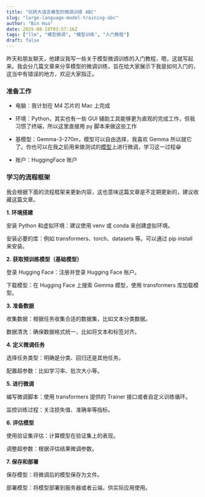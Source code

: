 ```yaml
---
title: "玩转大语言模型的微调训练 ABC"
slug: "large-language-model-training-abc"
author: "Bin Hua"
date: 2025-08-19T03:57:16Z
tags: ["llm", "模型微调", "模型训练", "入门教程"]
draft: false
---
```


昨天和朋友聊天，他建议我写一些关于模型微调训练的入门教程，嗯，这就写起来。我会分几篇文章来分享模型的微调训练，旨在给大家展示下我是如何入门的，这当中有错误的地方，欢迎大家指正。

### 准备工作

- 电脑：我计划在 M4 芯片的 Mac 上完成

- 环境：Python，其实也有一些 GUI 辅助工具能够更为直观的完成工作，但我习惯了终端，所以这里直接用 py 脚本来做这些工作

- 基模型：Gemma-3-270m，模型可以自由选择，我喜欢 Gemma 所以就它了。你也可以在我之前用来做测试的[模型](https://huggingface.co/tourcoder/distilbert-base-uncased-finetuned-emotion-analysis)上进行微调，学习这一过程😁

- 账户：HuggingFace 账户

### 学习的流程框架

我会根据下面的流程框架来更新内容，这也意味这篇文章是不定期更新的，建议收藏这篇文章。

**1. 环境搭建**

安装 Python 和虚拟环境：建议使用 venv 或 conda 来创建虚拟环境。

安装必要的库：例如 transformers、torch、datasets 等。可以通过 pip install 来安装。

**2. 获取预训练模型（基础模型）**

登录 Hugging Face：注册并登录 Hugging Face 账户。

下载模型：在 Hugging Face 上搜索 Gemma 模型，使用 transformers 库加载模型。

**3. 准备数据**

收集数据：根据任务收集合适的数据集，比如文本分类数据。

数据清洗：确保数据格式统一，比如将文本和标签对齐。

**4. 定义微调任务**

选择任务类型：明确是分类、回归还是其他任务。

配置超参数：比如学习率、批次大小等。

**5. 进行微调**

编写微调脚本：使用 transformers 提供的 Trainer 接口或者自定义训练循环。

监控训练过程：关注损失值、准确率等指标。

**6. 评估模型**

使用验证集评估：计算模型在验证集上的表现。

调整超参数：根据评估结果微调参数。

**7. 保存和部署**

保存模型：将微调后的模型保存为文件。

部署模型：将模型部署到服务器或者云端，供实际应用使用。